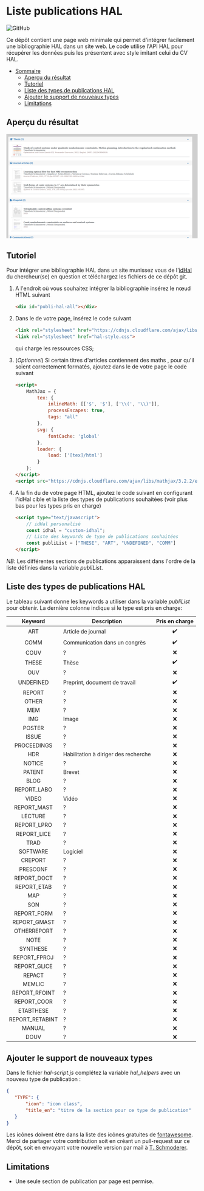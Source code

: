 # Liste publications HAL
![GitHub](https://img.shields.io/github/license/tschmoderer/hal-publication-list?color=blue)

Ce dépôt contient une page web minimale qui permet d'intégrer facilement une bibliographie HAL dans un site web. Le code utilise l'API HAL pour récupérer les données puis les présentent avec style imitant celui du CV HAL.

- [Sommaire](#liste-publications-hal)
  * [Aperçu du résultat](#resultat)
  * [Tutoriel](#tutoriel)
  * [Liste des types de publications HAL](#liste-des-types-de-publications-hal)
  * [Ajouter le support de nouveaux types](#ajouter-le-support-de-nouveaux-types)
  * [Limitations](#limitations)

## Aperçu du résultat<a name="resultat"></a>

![Résultat](./img/result.png)

## Tutoriel

Pour intégrer une bibliographie HAL dans un site munissez vous de l'[idHal](https://doc.archives-ouvertes.fr/identifiant-auteur-idhal-cv/) du chercheur(se) en question et téléchargez les fichiers de ce dépôt git. 

1. A l'endroit où vous souhaitez intégrer la bibliographie insérez le nœud HTML suivant 

   ```html
   <div id="publi-hal-all"></div>
   ```

2. Dans le <head> de votre page, insérez le code suivant 

   ```html
   <link rel="stylesheet" href="https://cdnjs.cloudflare.com/ajax/libs/font-awesome/6.3.0/css/all.min.css" integrity="sha512-SzlrxWUlpfuzQ+pcUCosxcglQRNAq/DZjVsC0lE40xsADsfeQoEypE+enwcOiGjk/bSuGGKHEyjSoQ1zVisanQ==" crossorigin="anonymous" referrerpolicy="no-referrer" />
   <link rel="stylesheet" href="hal-style.css">
   ```

   qui charge les ressources CSS;

3. (*Optionnel*) Si certain titres d'articles contiennent des maths , pour qu'il soient correctement formatés, ajoutez dans le <head> de votre page le code suivant

   ```html
   <script>
       MathJax = {
           tex: {
               inlineMath: [['$', '$'], ['\\(', '\\)']],
               processEscapes: true,
               tags: "all"
           },
           svg: {
               fontCache: 'global'
           },
           loader: {
               load: ['[tex]/html']
           }
       };
   </script>
   <script src="https://cdnjs.cloudflare.com/ajax/libs/mathjax/3.2.2/es5/tex-svg.min.js" integrity="sha512-EtUjpk/hY3NXp8vfrPUJWhepp1ZbgSI10DKPzfd+3J/p2Wo89JRBvQIdk3Q83qAEhKOiFOsYfhqFnOEv23L+dA==" crossorigin="anonymous" referrerpolicy="no-referrer"></script>
   ```

4. A la fin du <head> de votre page HTML, ajoutez le code suivant en configurant l'idHal cible et la liste des types de publications souhaitées (voir plus bas pour les types pris en charge)

   ```html
   <script type="text/javascript">
       // idHal personalisé
       const idhal = "custom-idhal";
       // Liste des keywords de type de publications souhaitées
       const publiList = ["THESE", "ART", "UNDEFINED", "COMM"]
   </script>
   ```

*NB*: Les différentes sections de publications apparaissent dans l'ordre de la liste définies dans la variable *publiList*.

## Liste des types de publications HAL

Le tableau suivant donne les keywords a utiliser dans la variable *publiList* pour obtenir. La dernière colonne indique si le type est pris en charge: 

| Keyword     | Description | Pris en charge |
| :---------: | ----------- | :------------: |
| ART         | Article de journal | :heavy_check_mark: |
| COMM        | Communication dans un congrès | :heavy_check_mark: |
| COUV        | ? | :x: |
| THESE       | Thèse | :heavy_check_mark: |
| OUV         | ? | :x: |
| UNDEFINED   | Preprint, document de travail | :heavy_check_mark: |
| REPORT      | ? | :x: |
| OTHER       | ? | :x: |
| MEM         | ? | :x: |
| IMG         | Image | :x: |
| POSTER      | ? | :x: |
| ISSUE       | ? | :x: |
| PROCEEDINGS | ? | :x: |
| HDR         | Habilitation à diriger des recherche | :x: |
| NOTICE      | ? | :x: |
| PATENT      | Brevet | :x: |
| BLOG        | ? | :x: |
| REPORT_LABO | ? | :x: |
| VIDEO       | Vidéo | :x: |
| REPORT_MAST | ? | :x: |
| LECTURE     | ? | :x: |
| REPORT_LPRO | ? | :x: |
| REPORT_LICE | ? | :x: |
| TRAD        | ? | :x: |
| SOFTWARE    | Logiciel | :x: |
| CREPORT     | ? | :x: |
| PRESCONF    | ? | :x: |
| REPORT_DOCT | ? | :x: |
| REPORT_ETAB | ? | :x: |
| MAP | ? | :x: |
| SON | ? | :x: |
| REPORT_FORM | ? | :x: |
| REPORT_GMAST | ? | :x: |
| OTHERREPORT | ? | :x: |
| NOTE | ? | :x: |
| SYNTHESE | ? | :x: |
| REPORT_FPROJ | ? | :x: |
| REPORT_GLICE | ? | :x: |
| REPACT | ? | :x: |
| MEMLIC | ? | :x: |
| REPORT_RFOINT | ? | :x: |
| REPORT_COOR | ? | :x: |
| ETABTHESE | ? | :x: |
| REPORT_RETABINT | ? | :x: |
| MANUAL | ? | :x: |
| DOUV | ? | :x: |

## Ajouter le support de nouveaux types

Dans le fichier *hal-script.js* complétez la variable *hal_helpers* avec un nouveau type de publication : 

```json
{
   "TYPE": {
       "icon": "icon class",
       "title_en": "titre de la section pour ce type de publication"
   }
}
```

Les icônes doivent être dans la liste des icônes gratuites de [fontawesome](https://fontawesome.com/icons). Merci de partager votre contribution soit en créant un pull-request sur ce dépôt, soit en envoyant votre nouvelle version par mail à [T. Schmoderer](mailto:timothee.schmoderer@insa-rouen.fr).

## Limitations

- Une seule section de publication par page est permise. 
